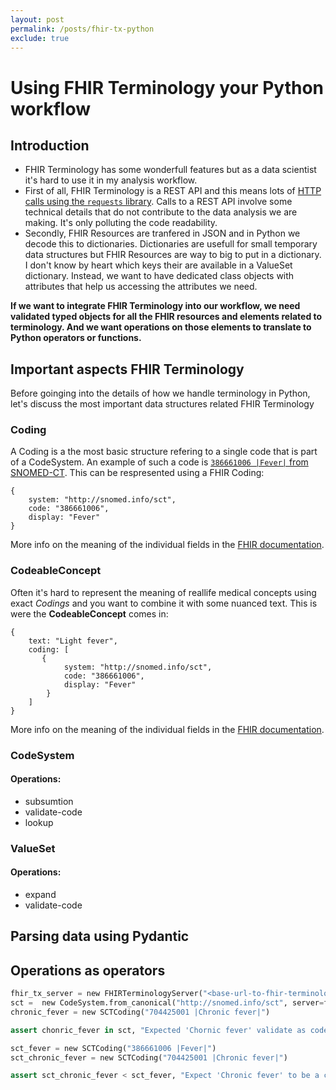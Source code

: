 ```yaml
---
layout: post
permalink: /posts/fhir-tx-python
exclude: true
---
```


# Using FHIR Terminology your Python workflow

## Introduction

- FHIR Terminology has some wonderfull features but as a data scientist it's hard to use it in my analysis workflow.
- First of all, FHIR Terminology is a REST API and this means lots of [HTTP calls using the `requests` library](https://requests.readthedocs.io/en/latest/). Calls to a REST API involve some technical details that do not contribute to the data analysis we are making. It's only polluting the code readability.
- Secondly, FHIR Resources are tranfered in JSON and in Python we decode this to dictionaries. Dictionaries are usefull for small temporary data structures but FHIR Resources are way to big to put in a dictionary. I don't know by heart which keys their are available in a ValueSet dictionary. Instead, we want to have dedicated class objects with attributes that help us accessing the attributes we need.

**If we want to integrate FHIR Terminology into our workflow, we need validated typed objects for all the FHIR resources and elements related to terminology. And we want operations on those elements to translate to Python operators or functions.**

## Important aspects FHIR Terminology

Before goinging into the details of how we handle terminology in Python, let's discuss the most important data structures related FHIR Terminology

### Coding

A Coding is a the most basic structure refering to a single code that is part of a CodeSystem. An example of such a code is [`386661006 |Fever|` from SNOMED-CT](https://browser.ihtsdotools.org/?perspective=full&conceptId1=386661006&edition=MAIN&release=&languages=en). This can be respresented using a FHIR Coding:

```fhir+json
{
    system: "http://snomed.info/sct",
    code: "386661006",
    display: "Fever"
}
```

More info on the meaning of the individual fields in the [FHIR documentation](https://build.fhir.org/datatypes.html#Coding).

### CodeableConcept

Often it's hard to represent the meaning of reallife medical concepts using exact _Codings_ and you want to combine it with some nuanced text. This is were the **CodeableConcept** comes in:

```fhir+json
{
    text: "Light fever",
    coding: [
       {
            system: "http://snomed.info/sct",
            code: "386661006",
            display: "Fever"
        }
    ]
}
```

More info on the meaning of the individual fields in the [FHIR documentation](https://build.fhir.org/datatypes.html#CodeableConcept).

### CodeSystem

#### Operations:

- subsumtion
- validate-code
- lookup

### ValueSet

#### Operations:

- expand
- validate-code

## Parsing data using Pydantic

## Operations as operators

```python
fhir_tx_server = new FHIRTerminologyServer("<base-url-to-fhir-terminology>")
sct =  new CodeSystem.from_canonical("http://snomed.info/sct", server=fhir_tx_server)
chronic_fever = new SCTCoding("704425001 |Chronic fever|")

assert chonric_fever in sct, "Expected 'Chornic fever' validate as code part of SNOMED-CT"
```

```python
sct_fever = new SCTCoding("386661006 |Fever|")
sct_chronic_fever = new SCTCoding("704425001 |Chronic fever|")

assert sct_chronic_fever < sct_fever, "Expect 'Chronic fever' to be a child of 'Fever'"
```
